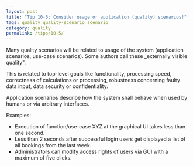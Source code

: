 ```yaml
---
layout: post
title: "Tip 10-5: Consider usage or application (quality) scenarios!"
tags: quality quality-scenario scenario
category: quality
permalink: /tips/10-5/
---
```

Many quality scenarios will be related to usage of the system (application scenarios, use-case scenarios).
Some authors call these _externally visible quality".

This is related to top-level goals like functionality, processing speed, correctness of calculations or processing,
robustness concerning faulty data input, data security or confidentiality.

Application scenarios describe how the system shall behave when used by humans or via arbitrary interfaces.

Examples:

* Execution of function/use-case XYZ at the graphical UI takes less than one second.
* Less than 2 seconds after successful login users get displayed a list of all bookings from the last week.
* Administrators can modify access rights of users via GUI with a maximum of five clicks.

